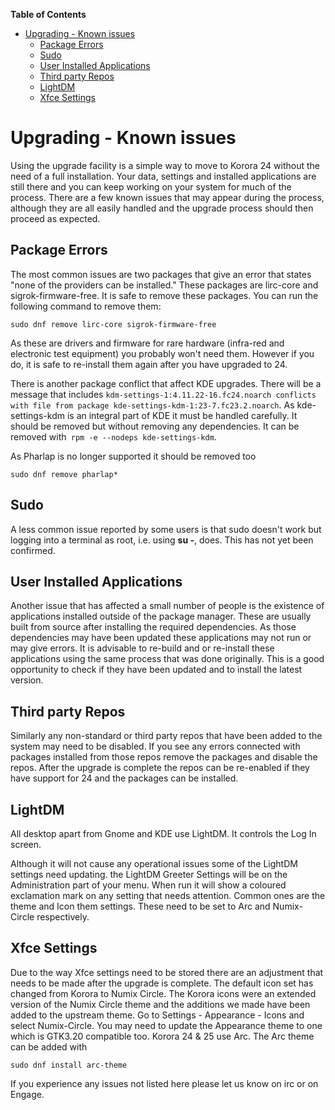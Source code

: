 

**Table of Contents**  

- [Upgrading - Known issues](#upgrading---known-issues)
    - [Package Errors](#package-errors)
    - [Sudo](#sudo)
    - [User Installed Applications](#user-installed-applications)
    - [Third party Repos](#third-party-repos)
    - [LightDM](#lightdm)
    - [Xfce Settings](#xfce-settings)



<a name="upgrading---known-issues"></a>
# Upgrading - Known issues

Using the upgrade facility is a simple way to move to Korora 24 without the need of a full installation. Your data, settings and installed applications are still there and you can keep working on your system for much of the process. There are a few known issues that may appear during the process, although they are all easily handled and the upgrade process should then proceed as expected.

<a name="package-errors"></a>
## Package Errors

The most common issues are two packages that give an error that states "none of the providers can be installed." These packages are lirc-core and sigrok-firmware-free. It is safe to remove these packages. You can run the following command to remove them:

```
sudo dnf remove lirc-core sigrok-firmware-free
```

As these are drivers and firmware for rare hardware (infra-red and electronic test equipment) you probably won't need them. However if you do, it is safe to re-install them again after you have upgraded to 24.

There is another package conflict that affect KDE upgrades. There will be a message that includes `kdm-settings-1:4.11.22-16.fc24.noarch conflicts with file from package kde-settings-kdm-1:23-7.fc23.2.noarch`. As kde-settings-kdm is an integral part of KDE it must be handled carefully. It should be removed but without removing any dependencies. It can be removed with` rpm -e --nodeps kde-settings-kdm`.

As Pharlap is no longer supported it should be removed too

```
sudo dnf remove pharlap*
```

<a name="sudo"></a>
## Sudo

A less common issue reported by some users is that sudo doesn't work but logging into a terminal as root, i.e. using **su -**, does. This has not yet been confirmed.

<a name="user-installed-applications"></a>
## User Installed Applications

Another issue that has affected a small number of people is the existence of applications installed outside of the package manager. These are usually built from source after installing the required dependencies. As those dependencies may have been updated these applications may not run or may give errors. It is advisable to re-build and or re-install these applications using the same process that was done originally. This is a good opportunity to check if they have been updated and to install the latest version.

<a name="third-party-repos"></a>
## Third party Repos

Similarly any non-standard or third party repos that have been added to the system may need to be disabled. If you see any errors connected with packages installed from those repos remove the packages and disable the repos. After the upgrade is complete the repos can be re-enabled if they have support for 24 and the packages can be installed.

<a name="lightdm"></a>
## LightDM

All desktop apart from Gnome and KDE use LightDM. It controls the Log In screen.

Although it will not cause any operational issues some of the LightDM settings need updating. the LightDM Greeter Settings will be on the Administration part of your menu. When run it will show a coloured exclamation mark on any setting that needs attention. Common ones are the theme and Icon them settings. These need to be set to Arc and Numix-Circle respectively.

<a name="xfce-settings"></a>
## Xfce Settings

Due to the way Xfce settings need to be stored there are an adjustment that needs to be made after the upgrade is complete. The default icon set has changed from Korora to Numix Circle. The Korora icons were an extended version of the Numix Circle theme and the additions we made have been added to the upstream theme. Go to Settings - Appearance - Icons and select Numix-Circle. You may need to update the Appearance theme to one which is GTK3.20 compatible too. Korora 24 & 25 use Arc. The Arc theme can be added with

```
sudo dnf install arc-theme
```

If you experience any issues not listed here please let us know on irc or on Engage.
